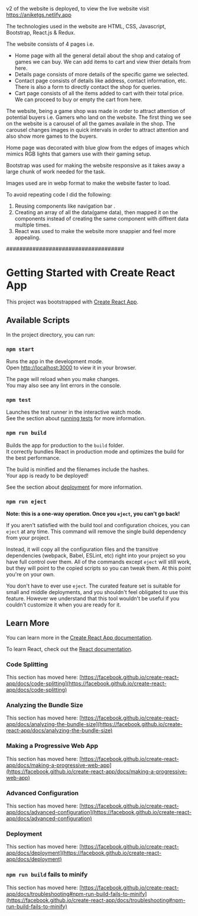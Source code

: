 v2 of the website is deployed, to view the live website visit https://aniketgs.netlify.app

The technologies used in the website are HTML, CSS, Javascript, Bootstrap, React.js & Redux.

The website consists of 4 pages i.e.
* Home page with all the general detail about the shop and catalog of games we can buy. We can add items to cart and view thier details from here.
* Details page consists of more details of the specific game we selected.
* Contact page consists of details like address, contact information, etc. There is also a form to directly contact the shop for queries.
* Cart page consists of all the items added to cart with their total price. We can proceed to buy or empty the cart from here.

The website, being a game shop was made in order to attract attention of potential buyers i.e. Gamers who land on the website. The first thing we see on the website is a carousel of all the games availale in the shop. The carousel changes images in quick intervals in order to attract attention and also show more games to the buyers.

Home page was decorated with blue glow from the edges of images which mimics RGB lights that gamers use with their gaming setup.

Bootstrap was used for making the website responsive as it takes away a large chunk of work needed for the task.

Images used are in webp format to make the website faster to load.

To avoid repeating code I did the following:
1. Reusing components like navigation bar .
2. Creating an array of all the data(game data), then mapped it on the components instead of creating the same component with diffrent data multiple times.
3. React was used to make the website more snappier and feel more appealing.


####################################


# Getting Started with Create React App

This project was bootstrapped with [Create React App](https://github.com/facebook/create-react-app).

## Available Scripts

In the project directory, you can run:

### `npm start`

Runs the app in the development mode.\
Open [http://localhost:3000](http://localhost:3000) to view it in your browser.

The page will reload when you make changes.\
You may also see any lint errors in the console.

### `npm test`

Launches the test runner in the interactive watch mode.\
See the section about [running tests](https://facebook.github.io/create-react-app/docs/running-tests) for more information.

### `npm run build`

Builds the app for production to the `build` folder.\
It correctly bundles React in production mode and optimizes the build for the best performance.

The build is minified and the filenames include the hashes.\
Your app is ready to be deployed!

See the section about [deployment](https://facebook.github.io/create-react-app/docs/deployment) for more information.

### `npm run eject`

**Note: this is a one-way operation. Once you `eject`, you can't go back!**

If you aren't satisfied with the build tool and configuration choices, you can `eject` at any time. This command will remove the single build dependency from your project.

Instead, it will copy all the configuration files and the transitive dependencies (webpack, Babel, ESLint, etc) right into your project so you have full control over them. All of the commands except `eject` will still work, but they will point to the copied scripts so you can tweak them. At this point you're on your own.

You don't have to ever use `eject`. The curated feature set is suitable for small and middle deployments, and you shouldn't feel obligated to use this feature. However we understand that this tool wouldn't be useful if you couldn't customize it when you are ready for it.

## Learn More

You can learn more in the [Create React App documentation](https://facebook.github.io/create-react-app/docs/getting-started).

To learn React, check out the [React documentation](https://reactjs.org/).

### Code Splitting

This section has moved here: [https://facebook.github.io/create-react-app/docs/code-splitting](https://facebook.github.io/create-react-app/docs/code-splitting)

### Analyzing the Bundle Size

This section has moved here: [https://facebook.github.io/create-react-app/docs/analyzing-the-bundle-size](https://facebook.github.io/create-react-app/docs/analyzing-the-bundle-size)

### Making a Progressive Web App

This section has moved here: [https://facebook.github.io/create-react-app/docs/making-a-progressive-web-app](https://facebook.github.io/create-react-app/docs/making-a-progressive-web-app)

### Advanced Configuration

This section has moved here: [https://facebook.github.io/create-react-app/docs/advanced-configuration](https://facebook.github.io/create-react-app/docs/advanced-configuration)

### Deployment

This section has moved here: [https://facebook.github.io/create-react-app/docs/deployment](https://facebook.github.io/create-react-app/docs/deployment)

### `npm run build` fails to minify

This section has moved here: [https://facebook.github.io/create-react-app/docs/troubleshooting#npm-run-build-fails-to-minify](https://facebook.github.io/create-react-app/docs/troubleshooting#npm-run-build-fails-to-minify)
